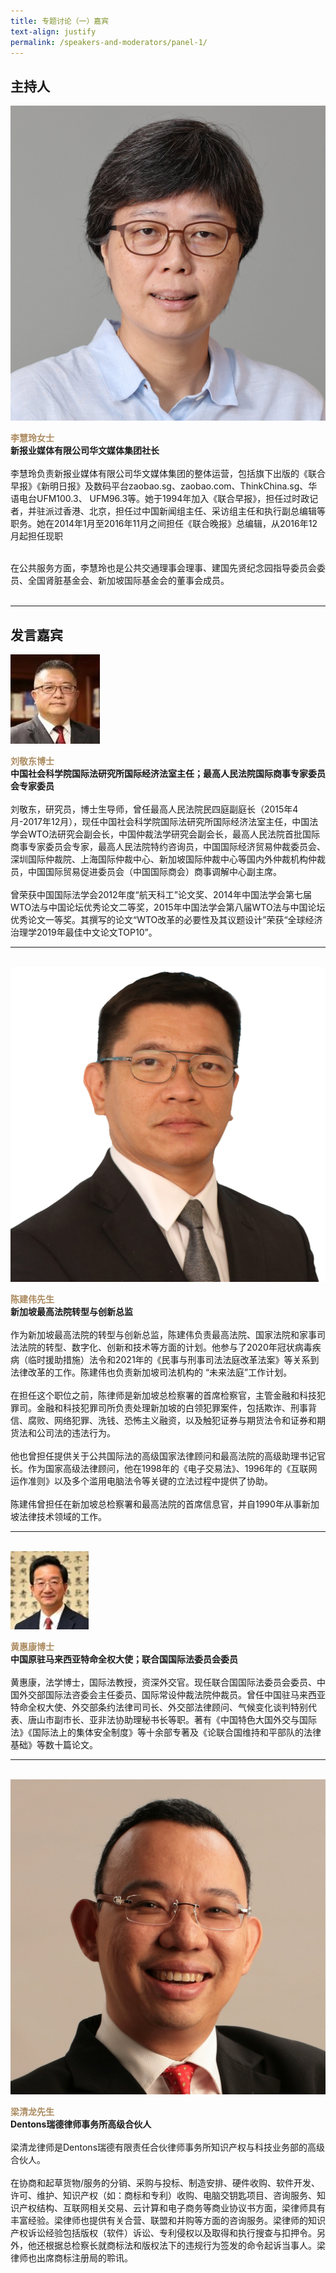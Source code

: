 ```yaml
---
title: 专题讨论（一）嘉宾
text-align: justify
permalink: /speakers-and-moderators/panel-1/
---
```

<style> 
.content img {
  max-width: 200px;
  margin-left: 0;
}

.speaker-name {
  color: #AC8B60;
}
</style>

## 主持人

<div class="sgds-container">
  <div class="row is-desktop">
    <div class="col is-10-mobile is-10-tablet is-3-desktop is-3-widescreen is-3-fullhd">
    <img src="/images/speakers-panel 1-LEE Huay Leng2.jpg" alt="Photo of Ms Lee Huay Leng">
      </div>
    <div class="col">
    <p>
    <b class="speaker-name">李慧玲女士</b><br>
   <b>新报业媒体有限公司华文媒体集团社长</b><br><br> 
李慧玲负责新报业媒体有限公司华文媒体集团的整体运营，包括旗下出版的《联合早报》《新明日报》及数码平台zaobao.sg、zaobao.com、ThinkChina.sg、华语电台UFM100.3、 UFM96.3等。她于1994年加入《联合早报》，担任过时政记者，并驻派过香港、北京，担任过中国新闻组主任、采访组主任和执行副总编辑等职务。她在2014年1月至2016年11月之间担任《联合晚报》总编辑，从2016年12月起担任现职<br><br>
      
在公共服务方面，李慧玲也是公共交通理事会理事、建国先贤纪念园指导委员会委员、全国肾脏基金会、新加坡国际基金会的董事会成员。<br><br>
</p>
 </div>
  </div>
    </div>
<hr>

## 发言嘉宾

<div class="sgds-container">

  <div class="row is-desktop">
      <div class="col is-10-mobile is-10-tablet is-3-desktop is-3-widescreen is-3-fullhd">
      <img src="/images/speakers-panel 1-liu jingdong.jpg" alt="Photo of Liu Jingdong"> 
      </div>
      <div class="col">
      <p>
      <b class="speaker-name">刘敬东博士 </b><br>
      <b>中国社会科学院国际法研究所国际经济法室主任；最高人民法院国际商事专家委员会专家委员</b><br> <br> 
    刘敬东，研究员，博士生导师，曾任最高人民法院民四庭副庭长（2015年4月-2017年12月），现任中国社会科学院国际法研究所国际经济法室主任，中国法学会WTO法研究会副会长，中国仲裁法学研究会副会长，最高人民法院首批国际商事专家委员会专家，最高人民法院特约咨询员，中国国际经济贸易仲裁委员会、深圳国际仲裁院、上海国际仲裁中心、新加坡国际仲裁中心等国内外仲裁机构仲裁员，中国国际贸易促进委员会（中国国际商会）商事调解中心副主席。<br><br>
    曾荣获中国国际法学会2012年度“航天科工”论文奖、2014年中国法学会第七届WTO法与中国论坛优秀论文二等奖，2015年中国法学会第八届WTO法与中国论坛优秀论文一等奖。其撰写的论文“WTO改革的必要性及其议题设计”荣获“全球经济治理学2019年最佳中文论文TOP10”。
    </p>
  </div>
  </div>
  <hr>
  <br>

  <div class="row is-desktop">
      <div class="col is-10-mobile is-10-tablet is-3-desktop is-3-widescreen is-3-fullhd">
      <img src="/images/speakers-panel 1-Tan Ken Hwee.jpg" alt="Photo of Tan Ken Hwee"> 
      </div>
      <div class="col">
      <p>
      <b class="speaker-name">陈建伟先生 </b><br>
      <b>新加坡最高法院转型与创新总监</b><br> <br> 
作为新加坡最高法院的转型与创新总监，陈建伟负责最高法院、国家法院和家事司法法院的转型、数字化、创新和技术等方面的计划。他参与了2020年冠状病毒疾病（临时援助措施）法令和2021年的《民事与刑事司法法庭改革法案》等关系到法律改革的工作。陈建伟也负责新加坡司法机构的 “未来法庭”工作计划。<br><br>
在担任这个职位之前，陈律师是新加坡总检察署的首席检察官，主管金融和科技犯罪司。金融和科技犯罪司所负责处理新加坡的白领犯罪案件，包括欺诈、刑事背信、腐败、网络犯罪、洗钱、恐怖主义融资，以及触犯证券与期货法令和证券和期货法和公司法的违法行为。<br><br>
他也曾担任提供关于公共国际法的高级国家法律顾问和最高法院的高级助理书记官长。作为国家高级法律顾问，他在1998年的《电子交易法》、1996年的《互联网运作准则》以及多个滥用电脑法令等关键的立法过程中提供了协助。<br><br>
陈建伟曾担任在新加坡总检察署和最高法院的首席信息官，并自1990年从事新加坡法律技术领域的工作。
    </p>
  </div>
  </div>
  <hr>
  <br>

  <div class="row is-desktop">
      <div class="col is-10-mobile is-10-tablet is-3-desktop is-3-widescreen is-3-fullhd">
      <img src="/images/speakers-panel 1-huang huikang.jpg" alt="Photo of Huang Huikang"> 
      </div>
      <div class="col">
      <p>
      <b class="speaker-name">黄惠康博士 </b><br>
      <b>中国原驻马来西亚特命全权大使；联合国国际法委员会委员</b><br> <br> 
    黄惠康，法学博士，国际法教授，资深外交官。现任联合国国际法委员会委员、中国外交部国际法咨委会主任委员、国际常设仲裁法院仲裁员。曾任中国驻马来西亚特命全权大使、外交部条约法律司司长、外交部法律顾问、气候变化谈判特别代表、唐山市副市长、亚非法协助理秘书长等职。著有《中国特色大国外交与国际法》《国际法上的集体安全制度》等十余部专著及《论联合国维持和平部队的法律基础》等数十篇论文。
    </p>
  </div>
  </div>
  <hr>
  <br>

  <div class="row is-desktop">
    <div class="col is-10-mobile is-10-tablet is-3-desktop is-3-widescreen is-3-fullhd">
    <img src="/images/speakers-panel 1-Gilbert Leong.jpg" alt="Photo of Gilbert Leong"> 
    </div>
    <div class="col">
    <p>
    <b class="speaker-name">梁清龙先生</b><br>
    <b>Dentons瑞德律师事务所高级合伙人</b><br> <br> 
  梁清龙律师是Dentons瑞德有限责任合伙律师事务所知识产权与科技业务部的高级合伙人。<br><br>
在协商和起草货物/服务的分销、采购与投标、制造安排、硬件收购、软件开发、许可、维护、知识产权（如：商标和专利）收购、电脑交钥匙项目、咨询服务、知识产权结构、互联网相关交易、云计算和电子商务等商业协议书方面，梁律师具有丰富经验。梁律师也提供有关合营、联盟和并购等方面的咨询服务。梁律师的知识产权诉讼经验包括版权（软件）诉讼、专利侵权以及取得和执行搜查与扣押令。另外，他还根据总检察长就商标法和版权法下的违规行为签发的命令起诉当事人。梁律师也出席商标注册局的聆讯。
    </p>
    </div>
  </div>
 </div>






